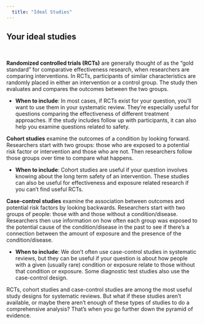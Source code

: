 ```yaml
---
  title: "Ideal Studies"
---
```



## Your ideal studies 

<br>

**Randomized controlled trials (RCTs)** are generally thought of as the “gold standard” for comparative effectiveness research, when researchers are comparing interventions. In RCTs, participants of similar characteristics are randomly placed in either an intervention or a control group. The study then evaluates and compares the outcomes between the two groups. 

- **When to include**: In most cases, if RCTs exist for your question, you’ll want to use them in your systematic review. They’re especially useful for questions comparing the effectiveness of different treatment approaches. If the study includes follow up with participants, it can also help you examine questions related to safety. 


**Cohort studies** examine the outcomes of a condition by looking forward. Researchers start with two groups: those who are exposed to a potential risk factor or intervention and those who are not. Then researchers follow those groups over time to compare what happens. 

- **When to include**: Cohort studies are useful if your question involves knowing about the long term safety of an intervention. These studies can also be useful for effectiveness and exposure related research if you can’t find useful RCTs. 

**Case-control studies** examine the association between outcomes and potential risk factors by looking backwards. Researchers start with two groups of people: those with and those without a condition/disease.  Researchers then use information on how often each group was exposed to the potential cause of the condition/disease in the past to see if there’s a connection between the amount of exposure and the presence of the condition/disease. 

- **When to include**: We don’t often use case-control studies in systematic reviews, but they can be useful if your question is about how people with a given (usually rare) condition or exposure relate to those without that condition or exposure. Some diagnostic test studies also use the case-control design. 

RCTs, cohort studies and case-control studies are among the most useful study designs for systematic reviews. But what if these studies aren’t available, or maybe there aren’t enough of these types of studies to do a comprehensive analysis? That’s when you go further down the pyramid of evidence.
